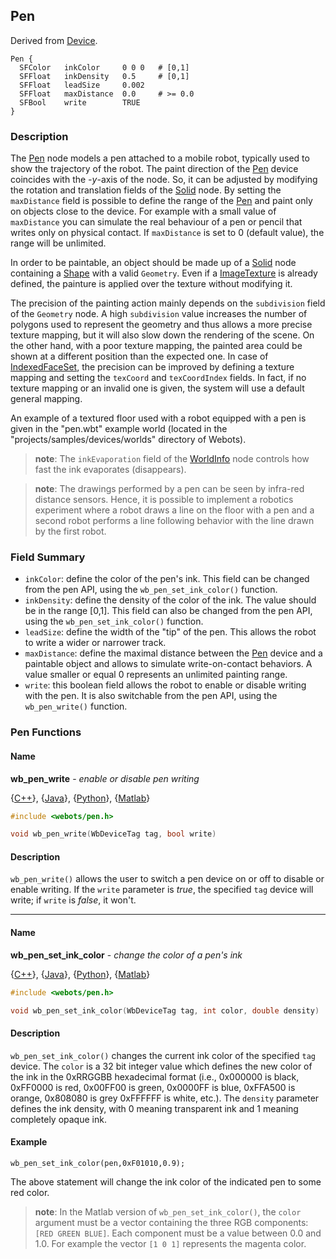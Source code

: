 ## Pen

Derived from [Device](reference/device.md#device).

```
Pen {
  SFColor   inkColor     0 0 0   # [0,1]
  SFFloat   inkDensity   0.5     # [0,1]
  SFFloat   leadSize     0.002
  SFFloat   maxDistance  0.0     # >= 0.0
  SFBool    write        TRUE
}
```

### Description

The [Pen](reference/pen.md#pen) node models a pen attached to a mobile robot,
typically used to show the trajectory of the robot. The paint direction of the
[Pen](reference/solid.md#solid) device coincides with the *-y*-axis of the node.
So, it can be adjusted by modifying the rotation and translation fields of the
[Solid](reference/solid.md#solid) node. By setting the `maxDistance` field is
possible to define the range of the [Pen](reference/pen.md#pen) and paint only
on objects close to the device. For example with a small value of `maxDistance`
you can simulate the real behaviour of a pen or pencil that writes only on
physical contact. If `maxDistance` is set to 0 (default value), the range will
be unlimited.

In order to be paintable, an object should be made up of a
[Solid](reference/solid.md#solid) node containing a
[Shape](reference/shape.md#shape) with a valid `Geometry`. Even if a
[ImageTexture](reference/imagetexture.md#imagetexture) is already defined, the
painture is applied over the texture without modifying it.

The precision of the painting action mainly depends on the `subdivision` field
of the `Geometry` node. A high `subdivision` value increases the number of
polygons used to represent the geometry and thus allows a more precise texture
mapping, but it will also slow down the rendering of the scene. On the other
hand, with a poor texture mapping, the painted area could be shown at a
different position than the expected one. In case of
[IndexedFaceSet](reference/indexedfaceset.md#indexedfaceset), the precision can
be improved by defining a texture mapping and setting the `texCoord` and
`texCoordIndex` fields. In fact, if no texture mapping or an invalid one is
given, the system will use a default general mapping.

An example of a textured floor used with a robot equipped with a pen is given in
the "pen.wbt" example world (located in the "projects/samples/devices/worlds"
directory of Webots).

> **note**: The `inkEvaporation` field of the [WorldInfo](reference/worldinfo.md#worldinfo)
node controls how fast the ink evaporates (disappears).

> **note**: The drawings performed by a pen can be seen by infra-red distance sensors.
Hence, it is possible to implement a robotics experiment where a robot draws a
line on the floor with a pen and a second robot performs a line following
behavior with the line drawn by the first robot.

### Field Summary

- `inkColor`: define the color of the pen's ink. This field can be changed from
the pen API, using the `wb_pen_set_ink_color()` function.
- `inkDensity`: define the density of the color of the ink. The value should be in
the range [0,1]. This field can also be changed from the pen API, using the
`wb_pen_set_ink_color()` function.
- `leadSize`: define the width of the "tip" of the pen. This allows the robot to
write a wider or narrower track.
- `maxDistance`: define the maximal distance between the
[Pen](reference/pen.md#pen) device and a paintable object and allows to simulate
write-on-contact behaviors. A value smaller or equal 0 represents an unlimited
painting range.
- `write`: this boolean field allows the robot to enable or disable writing with
the pen. It is also switchable from the pen API, using the `wb_pen_write()`
function.

### Pen Functions

#### Name

**wb\_pen\_write** - *enable or disable pen writing*

{[C++](reference/cpp-api.md)}, {[Java](reference/java-api.md)}, {[Python](reference/python-api.md)}, {[Matlab](reference/matlab-api.md)}

``` c
#include <webots/pen.h>

void wb_pen_write(WbDeviceTag tag, bool write)
```

#### Description

`wb_pen_write()` allows the user to switch a pen device on or off to disable or
enable writing. If the `write` parameter is *true*, the specified `tag` device
will write; if `write` is *false*, it won't.

---

#### Name

**wb\_pen\_set\_ink\_color** - *change the color of a pen's ink*

{[C++](reference/cpp-api.md)}, {[Java](reference/java-api.md)}, {[Python](reference/python-api.md)}, {[Matlab](reference/matlab-api.md)}

``` c
#include <webots/pen.h>

void wb_pen_set_ink_color(WbDeviceTag tag, int color, double density)
```

#### Description

`wb_pen_set_ink_color()` changes the current ink color of the specified `tag`
device. The `color` is a 32 bit integer value which defines the new color of the
ink in the 0xRRGGBB hexadecimal format (i.e., 0x000000 is black, 0xFF0000 is
red, 0x00FF00 is green, 0x0000FF is blue, 0xFFA500 is orange, 0x808080 is grey
0xFFFFFF is white, etc.). The `density` parameter defines the ink density, with
0 meaning transparent ink and 1 meaning completely opaque ink.

#### Example

```
wb_pen_set_ink_color(pen,0xF01010,0.9);
```

The above statement will change the ink color of the indicated pen to some red
color.

> **note**: In the Matlab version of `wb_pen_set_ink_color()`, the `color` argument must be
a vector containing the three RGB components: `[RED GREEN BLUE]`. Each component
must be a value between 0.0 and 1.0. For example the vector `[1 0 1]` represents
the magenta color.

